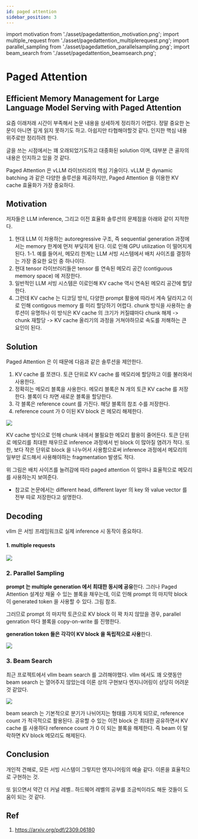 ```yaml
---
id: paged attention
sidebar_position: 3
---
```

import motivation from './asset/pagedattention_motivation.png';
import multiple_request from './asset/pagedattention_multiplerequest.png';
import parallel_sampling from './asset/pagedattetion_parallelsampling.png';
import beam_search from './asset/pagedattention_beamsearch.png';


# Paged Attention
## Efficient Memory Management for Large Language Model Serving with Paged Attention

요즘 이래저래 시간이 부족해서 논문 내용을 상세하게 정리하기 어렵다. 정말 중요한 논문이 아니면 깊게 읽지 못하기도 하고. 아쉽지만 타협해야할것 같다. 인지한 핵심 내용 위주로만 정리하려 한다.

글을 쓰는 시점에서는 꽤 오래되었기도하고 대중화된 solution 이며, 대부분 큰 골자의 내용은 인지하고 있을 것 같다.

Paged Attention 은 vLLM 라이브러리의 핵심 기술이다. vLLM 은 dynamic batching 과 같은 다양한 솔루션을 제공하지만, Paged Attention 을 이용한 KV cache 효율화가 가장 중요하다.

## Motivation

저자들은 LLM inference, 그리고 이전 효율화 솔루션의 문제점을 아래와 같이 지적한다.

1. 현대 LLM 이 차용하는 autoregressive 구조, 즉 sequential generation 과정에서는 memory 한계에 먼저 부딪히게 된다. 이로 인해 GPU utilization 이 떨어지게 된다. 
  1-1. 예를 들어서, 메모리 한계는 LLM 서빙 시스템에서 배치 사이즈를 결정하는 가장 중요한 요인 중 하나이다.
2. 현대 tensor 라이브러리들은 tensor 를 연속된 메모리 공간 (contiguous memory space) 에 저장한다. 
3. 일반적인 LLM 서빙 시스템은 이로인해 KV cache 역시 연속된 메모리 공간에 할당한다.
4. 그런데 KV cache 는 디코딩 방식, 다양한 prompt 활용에 따라서 계속 달라지고 이로 인해 contigous memory 를 미리 할당하기 어렵다. chunk 방식을 사용하는 솔루션이 유명하나 이 방식은 KV cache 의 크기가 커질떄마다 chunk 해제 -> chunk 재할당 -> KV cache 올리기의 과정을 거쳐야하므로 속도를 저해하는 큰 요인이 된다.


## Solution

Paged Attention 은 이 때문에 다음과 같은 솔루션을 제안한다.

1. KV cache 를 쪼갠다. 토큰 단위로 KV cache 를 메모리에 할당하고 이를 불러와서 사용한다.
2. 정확히는 메모리 블록을 사용한다. 메모리 블록은 N 개의 토큰 KV cache 를 저장한다. 블록이 다 차면 새로운 블록을 할당한다.
3. 각 블록은 reference count 를 가진다. 해당 블록의 참조 수를 저장한다.
4. reference count 가 0 이된 KV block 은 메모리 해제한다.

<div style={{textAlign: 'Center'}}>
    <img src={motivation} style={{border: 'solid', width: 600}} />
</div>

KV cache 방식으로 인해 chunk 내에서 불필요한 메모리 활용이 줄어든다. 토큰 단위로 메모리를 최대한 채우므로 inference 과정에서 빈 block 이 많아질 염려가 적다. 또한, 보다 작은 단위로 block 을 나누어서 사용함으로써 inference 과정에서 메모리의 일부만 로드해서 사용해야하는 fragmentation 발생도 적다. 

위 그림은 배치 사이즈를 늘려감에 따라 paged attention 이 얼마나 효율적으로 메모리를 사용하는지 보여준다.

* 참고로 논문에서는 different head, different layer 의 key 와 value vector 를 전부 따로 저장한다고 설명한다.

## Decoding

vllm 은 서빙 프레임워크로 실제 inference 시 동작이 중요하다.

#### 1. multiple requests

<div style={{textAlign: 'Center'}}>
    <img src={multiple_request} style={{border: 'solid', width: 600}} />
</div>

### 2. Parallel Sampling

**prompt 는 multiple generation 에서 최대한 동시에 공유**한다. 그러나 Paged Attention 설계상 채울 수 있는 블록을 채우는데, 이로 인해 prompt 의 마지막 block 이 generated token 을 사용할 수 있다. 그림 참조.

그러므로 prompt 의 마지막 토큰으로 KV block 이 꽉 차지 않았을 경우, parallel genration 마다 블록을 copy-on-write 를 진행한다. 

**generation token 들은 각각이 KV block 을 독립적으로 사용**한다.

<div style={{textAlign: 'Center'}}>
    <img src={parallel_sampling} style={{border: 'solid', width: 600}} />
</div>

### 3. Beam Search

최근 프로젝트에서 vllm beam search 를 고려해야했다. vllm 에서도 꽤 오랫동안 beam search 는 열어주지 않았는데 이론 상의 구현보다 엔지니어링이 상당히 어려운 것 같았다.

<div style={{textAlign: 'Center'}}>
    <img src={beam_search} style={{border: 'solid', width: 800}} />
</div>

beam search 는 기본적으로 분기가 나뉘어지는 형태를 가지게 되므로, reference count 가 적극적으로 활용된다. 공유할 수 있는 이전 block 은 최대한 공유하면서 KV cache 를 사용하다 reference count 가 0 이 되는 블록을 해제한다. 즉 beam 이 탈락하면 KV block 메모리도 해제된다.

## Conclusion

개인적 견해로, 모든 서빙 시스템이 그렇지만 엔지니어링의 예술 같다. 이론을 효율적으로 구현하는 것. 

또 읽으면서 약간 더 커널 레벨.. 하드웨어 레벨의 공부를 조금씩이라도 해둔 것들이 도움이 되는 것 같다.

## Ref
1. https://arxiv.org/pdf/2309.06180